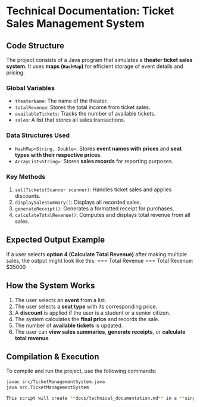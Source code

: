 
# Technical Documentation: Ticket Sales Management System

## Code Structure
The project consists of a Java program that simulates a **theater ticket sales system**. It uses **maps (`HashMap`)** for efficient storage of event details and pricing.

### Global Variables
- `theaterName`: The name of the theater.
- `totalRevenue`: Stores the total income from ticket sales.
- `availableTickets`: Tracks the number of available tickets.
- `sales`: A list that stores all sales transactions.

### Data Structures Used
- `HashMap<String, Double>`: Stores **event names with prices** and **seat types with their respective prices**.
- `ArrayList<String>`: Stores **sales records** for reporting purposes.

### Key Methods
1. `sellTickets(Scanner scanner)`: Handles ticket sales and applies discounts.
2. `displaySalesSummary()`: Displays all recorded sales.
3. `generateReceipt()`: Generates a formatted receipt for purchases.
4. `calculateTotalRevenue()`: Computes and displays total revenue from all sales.

## Expected Output Example
If a user selects **option 4 (Calculate Total Revenue)** after making multiple sales, the output might look like this:
=== Total Revenue === Total Revenue: $35000


## How the System Works
1. The user selects an **event** from a list.
2. The user selects a **seat type** with its corresponding price.
3. A **discount** is applied if the user is a student or a senior citizen.
4. The system calculates the **final price** and records the sale.
5. The number of **available tickets** is updated.
6. The user can **view sales summaries**, **generate receipts**, or **calculate total revenue**.

## Compilation & Execution
To compile and run the project, use the following commands:

```bash
javac src/TicketManagementSystem.java
java src.TicketManagementSystem

This script will create **docs/technical_documentation.md** in a **single execution** with all the necessary information. 🚀 Let me know if you need any changes!








